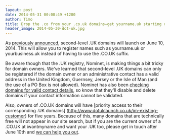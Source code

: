 ```yaml
---
layout: post
date: 2014-05-31 00:00:49 +1200
author: Timo
title: Drop the .co from your .co.uk domains—get yourname.uk starting on June 10th
header_image: 2014-05-30-dot-uk.jpg
---
```


As [previously announced](https://iwantmyname.com/blog/2013/11/uk-domains-without-the-co-coming-summer-2014.html), second-level .UK domains will launch on June 10, 2014. This will allow you to register names such as yourname.uk or yourbusiness.uk instead of having to use the .CO.UK suffix.

Be aware though that the .UK registry, Nominet, is making things a bit tricky for domain owners. We've learned that second-level .UK domains can only be registered if the domain owner or an administrative contact has a valid address in the United Kingdom, Guernsey, Jersey or the Isle of Man (and the use of a PO Box is not allowed). Nominet has also been [checking domains for valid contact details](http://www.nominet.org.uk/uk-domain-names/about-domain-names/domain-lookup-whois/data-validation-status), so know that they'll disable and delete domains if your contact information cannot be validated. 

Also, owners of .CO.UK domains will have [priority access to their corresponding .UK domains] (http://www.dotuklaunch.co.uk/im-existing-customer) for five years. Because of this, many domains that are technically free will not appear in our site search, but if you are the current owner of a .CO.UK at iwantmyname and want your .UK too, please get in touch after June 10th and [we can help you out](https://iwantmyname.com/support).